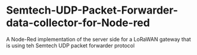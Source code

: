 # Semtech-UDP-Packet-Forwarder-data-collector-for-Node-red
A Node-Red implementation of the server side for a LoRaWAN gateway that is using teh Semtech UDP packet forwarder protocol

